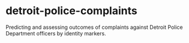# detroit-police-complaints
Predicting and assessing outcomes of complaints against Detroit Police Department officers by identity markers.
